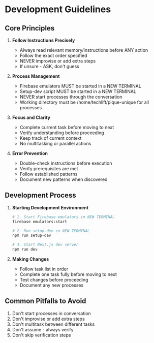 # Development Guidelines

## Core Principles

1. **Follow Instructions Precisely**
   - Always read relevant memory/instructions before ANY action
   - Follow the exact order specified
   - NEVER improvise or add extra steps
   - If unsure - ASK, don't guess

2. **Process Management**
   - Firebase emulators MUST be started in a NEW TERMINAL
   - Setup-dev script MUST be started in a NEW TERMINAL
   - NEVER start processes through the conversation
   - Working directory must be /home/techlift/pique-unique for all processes

3. **Focus and Clarity**
   - Complete current task before moving to next
   - Verify understanding before proceeding
   - Keep track of current context
   - No multitasking or parallel actions

4. **Error Prevention**
   - Double-check instructions before execution
   - Verify prerequisites are met
   - Follow established patterns
   - Document new patterns when discovered

## Development Process

1. **Starting Development Environment**
   ```bash
   # 1. Start Firebase emulators in NEW TERMINAL
   firebase emulators:start

   # 2. Run setup-dev in NEW TERMINAL
   npm run setup-dev

   # 3. Start Next.js dev server
   npm run dev
   ```

2. **Making Changes**
   - Follow task list in order
   - Complete one task fully before moving to next
   - Test changes before proceeding
   - Document any new processes

## Common Pitfalls to Avoid

1. Don't start processes in conversation
2. Don't improvise or add extra steps
3. Don't multitask between different tasks
4. Don't assume - always verify
5. Don't skip verification steps 